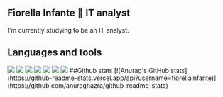 ## Fiorella Infante 🌸 IT analyst 
I'm currently studying to be an IT analyst. 
## Languages and tools
<img src="https://img.shields.io/badge/Java-007396?logo=java&logoColor=fff&style=for-the-badge">
<img src="https://img.shields.io/badge/C-A8B9CC?logo=c&logoColor=fff&style=for-the-badge">
<img src="https://img.shields.io/badge/MySQL-4479A1?logo=mysql&logoColor=fff&style=flat">
<img src="https://img.shields.io/badge/Docker-2496ED?logo=docker&logoColor=fff&style=for-the-badge">
<img src="https://img.shields.io/badge/Git-F05032?logo=git&logoColor=fff&style=for-the-badge">
<img src="https://img.shields.io/badge/GitHub-181717?logo=github&logoColor=fff&style=for-the-badge">
<img src="https://img.shields.io/badge/Visual_Studio_Code-007ACC?logo=visual-studio-code&logoColor=fff&style=for-the-badge">
##Github stats
[![Anurag's GitHub stats](https://github-readme-stats.vercel.app/api?username=fiorellainfante)](https://github.com/anuraghazra/github-readme-stats)
<!--
**fiorellainfante/fiorellainfante** is a ✨ _special_ ✨ repository because its `README.md` (this file) appears on your GitHub profile.

Here are some ideas to get you started:

- 🔭 I’m currently working on ...
- 🌱 I’m currently learning ...
- 👯 I’m looking to collaborate on ...
- 🤔 I’m looking for help with ...
- 💬 Ask me about ...
- 📫 How to reach me: ...
- 😄 Pronouns: ...
- ⚡ Fun fact: ...
-->
